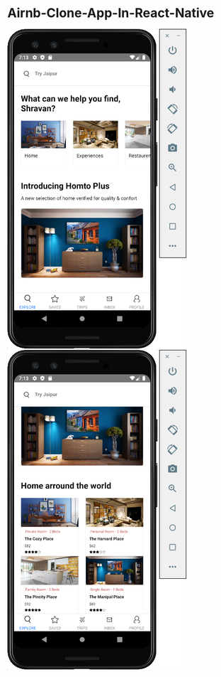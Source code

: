 # Airnb-Clone-App-In-React-Native
![eror](https://github.com/ShravanMeena/Airnb-Clone-App-In-React-Native/blob/master/img/Screenshot%202020-05-01%20at%207.13.36%20AM.png?raw=true)
![error](https://github.com/ShravanMeena/Airnb-Clone-App-In-React-Native/blob/master/img/Screenshot%202020-05-01%20at%207.13.53%20AM.png?raw=true)
